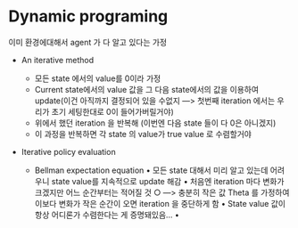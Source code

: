 # Dynamic programing
이미 환경에대해서 agent 가 다 알고 있다는 가정

* An iterative method
	* 모든 state 에서의 value를 0이라 가정
	* Current state에서의 value 값을 그 다음 state에서의 값을 이용하여 update(이건 아직까지 결정되어 있을 수없지 —> 첫번째 iteration 에서는 우리가 초기 세팅한대로 0이 들어가버릴거야)
	* 위에서 했던 iteration 을 반복해 (이번엔 다음 state 들이 다 0은 아니겠지) 
	* 이 과정을 반복하면 각 state 의 value가 true value 로 수렴할거야


* Iterative policy evaluation
	* Bellman expectation equation
	• 모든 state  대해서 미리 알고 있는데 어려우니 state value를 지속적으로 update 해감
	•  처음엔 iteration 마다 변화가 크겠지만 어느 순간부터는 적어질 것
		○ —> 충분히 작은 값 Theta 를 가정하여 이보다 변화가 작은 순간이 오면 iteration 을 중단하게 함
	• State value 값이 항상 어디론가 수렴한다는 게 증명돼있음…
	• 

